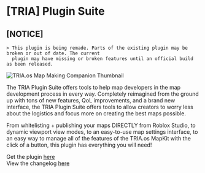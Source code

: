 # [TRIA] Plugin Suite

   ## [NOTICE]
    > This plugin is being remade. Parts of the existing plugin may be broken or out of date. The current 
      plugin may have missing or broken features until an official build as been released.
   
![TRIA.os Map Making Companion Thumbnail](https://cdn.discordapp.com/attachments/891672667193761792/1063994662853034045/plugin_icon_big.png)

The TRIA Plugin Suite offers tools to help map developers in the map development process in every way. Completely reimagined from the ground up with tons of new features, QoL improvements, and a brand new interface, the TRIA Plugin Suite offers tools to allow creators to worry less about the logistics and focus more on creating the best maps possible.

From whitelisting + publishing your maps DIRECTLY from Roblox Studio, to dynamic viewport view modes, to an easy-to-use map settings interface, to an easy way to manage all of the features of the TRIA.os MapKit with the click of a button, this plugin has everything you will need!


Get the plugin [here](https://www.roblox.com/library/6466800923/TRIA-os-Map-Making-Companion)                                                                       
View the changelog [here](docs/CHANGELOG.md)
